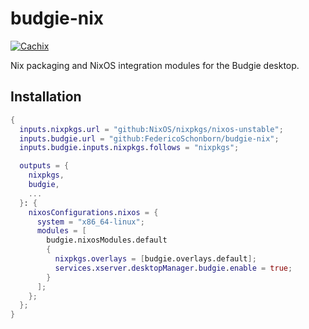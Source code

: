 # budgie-nix

[![Cachix](https://github.com/FedericoSchonborn/nix-budgie/actions/workflows/cachix.yaml/badge.svg)](https://github.com/FedericoSchonborn/nix-budgie/actions/workflows/cachix.yaml)

Nix packaging and NixOS integration modules for the Budgie desktop.

## Installation

```nix
{
  inputs.nixpkgs.url = "github:NixOS/nixpkgs/nixos-unstable";
  inputs.budgie.url = "github:FedericoSchonborn/budgie-nix";
  inputs.budgie.inputs.nixpkgs.follows = "nixpkgs";

  outputs = {
    nixpkgs,
    budgie,
    ...
  }: {
    nixosConfigurations.nixos = {
      system = "x86_64-linux";
      modules = [
        budgie.nixosModules.default
        {
          nixpkgs.overlays = [budgie.overlays.default];
          services.xserver.desktopManager.budgie.enable = true;
        }
      ];
    };
  };
}
```
